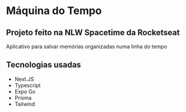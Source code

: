# Máquina do Tempo
## Projeto feito na NLW Spacetime da Rocketseat
Aplicativo para salvar memórias organizadas numa linha do tempo 

## Tecnologias usadas
- Next.JS
- Typescript
- Expo Go
- Prisma
- Tailwind